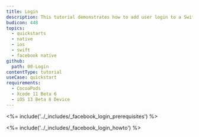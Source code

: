 ```yaml
---
title: Login
description: This tutorial demonstrates how to add user login to a Swift application using native Facebook Login
budicon: 448
topics:
  - quickstarts
  - native
  - ios
  - swift
  - facebook native
github:
  path: 00-Login
contentType: tutorial
useCase: quickstart
requirements:
  - CocoaPods
  - Xcode 11 Beta 6
  - iOS 13 Beta 8 Device
---
```


<!-- markdownlint-disable MD002 MD041 -->

<%= include('../_includes/_facebook_login_prerequisites') %>

<%= include('../_includes/_facebook_login_howto') %>
